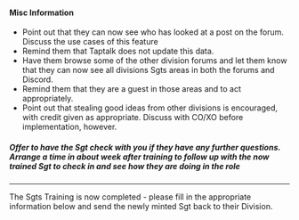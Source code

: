 #### Misc Information

* Point out that they can now see who has looked at a post on the forum. Discuss the use cases of this feature
* Remind them that Taptalk does not update this data.
* Have them browse some of the other division forums and let them know that they can now see all divisions Sgts areas in both the forums and Discord.
* Remind them that they are a guest in those areas and to act appropriately.
* Point out that stealing good ideas from other divisions is encouraged, with credit given as appropriate. Discuss with CO/XO before implementation, however.

##### Offer to have the Sgt check with you if they have any further questions. Arrange a time in about week after training to follow up with the now trained Sgt to check in and see how they are doing in the role

---

The Sgts Training is now completed - please fill in the appropriate information below and send the newly minted Sgt back to their Division.